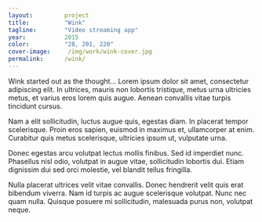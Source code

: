 ```yaml
---
layout:         project
title:          "Wink"
tagline:        "Video streaming app"
year:           2015
color:          "28, 201, 220"
cover-image:     /img/work/wink-cover.jpg
permalink:      /wink/
---
```


Wink started out as the thought... Lorem ipsum dolor sit amet, consectetur adipiscing elit. In ultrices, mauris non lobortis tristique, metus urna ultricies metus, et varius eros lorem quis augue. Aenean convallis vitae turpis tincidunt cursus.

Nam a elit sollicitudin, luctus augue quis, egestas diam. In placerat tempor scelerisque. Proin eros sapien, euismod in maximus et, ullamcorper at enim. Curabitur quis metus scelerisque, ultricies ipsum ut, vulputate urna.

Donec egestas arcu volutpat lectus mollis finibus. Sed id imperdiet nunc. Phasellus nisl odio, volutpat in augue vitae, sollicitudin lobortis dui. Etiam dignissim dui sed orci molestie, vel blandit tellus fringilla.

Nulla placerat ultrices velit vitae convallis. Donec hendrerit velit quis erat bibendum viverra. Nam id turpis ac augue scelerisque volutpat. Nunc nec quam nulla. Quisque posuere mi sollicitudin, malesuada purus non, volutpat neque.